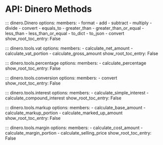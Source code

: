 # API: Dinero Methods

::: dinero.Dinero
    options:
        members:
            - format
            - add
            - subtract
            - multiply
            - divide
            - convert
            - equals_to
            - greater_than
            - greater_than_or_equal
            - less_than
            - less_than_or_equal
            - to_dict
            - to_json
            - convert
        show_root_toc_entry: False

::: dinero.tools.vat
    options:
        members:
            - calculate_net_amount
            - calculate_vat_portion
            - calculate_gross_amount
        show_root_toc_entry: False

::: dinero.tools.percentage
    options:
        members:
            - calculate_percentage
        show_root_toc_entry: False

::: dinero.tools.conversion
    options:
        members:
            - convert
        show_root_toc_entry: False

::: dinero.tools.interest
    options:
        members:
            - calculate_simple_interest
            - calculate_compound_interest
        show_root_toc_entry: False

::: dinero.tools.markup
    options:
        members:
            - calculate_base_amount
            - calculate_markup_portion
            - calculate_marked_up_amount
        show_root_toc_entry: False

::: dinero.tools.margin
    options:
        members:
            - calculate_cost_amount
            - calculate_margin_portion
            - calculate_selling_price
        show_root_toc_entry: False
